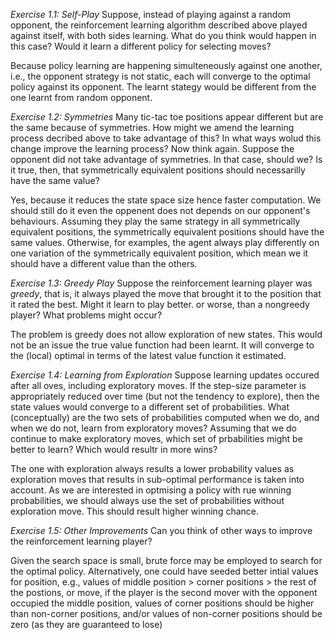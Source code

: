 *Exercise 1.1: Self-Play* Suppose, instead of playing against a random opponent, the reinforcement learning algorithm described above played against itself, with both sides learning. What do you think would happen in this case? Would it learn a different policy for selecting moves?

Because policy learning are happening simulteneously against one another, i.e., the opponent strategy is not static, each will converge to the optimal policy against its opponent. The learnt stategy would be different from the one learnt from random opponent.

*Exercise 1.2: Symmetries* Many tic-tac toe positions appear different but are the same because of symmetries. How might we amend the learning process decribed above to take advantage of this? In what ways wolud this change improve the learning process? Now think again. Suppose the opponent did not take advantage of symmetries. In that case, should we? Is it true, then, that symmetrically equivalent positions should necessarilly have the same value?

Yes, because it reduces the state space size hence faster computation. We should still do it even the oppenent does not depends on our opponent's behaviours. Assuming they play the same strategy in all symmetrically equivalent positions, the symmetrically equivalent positions should have the same values. Otherwise, for examples, the agent always play differently on one variation of the symmetrically equivalent position, which mean we it should have a different value than the others.

*Exercise 1.3: Greedy Play* Suppose the reinforcement learning player was *greedy*, that is, it always played the move that brought it to the position that it rated the best. Might it learn to play better. or worse, than a nongreedy player? What problems might occur?

The problem is greedy does not allow exploration of new states. This would not be an issue the true value function had been learnt. It will converge to the (local) optimal in terms of the latest value function it estimated.

*Exercise 1.4: Learning from Exploration* Suppose learning updates occured after all oves, including exploratory moves. If the step-size parameter is appropriately reduced over time (but not the tendency to explore), then the state values would converge to a different set of probabilities. What (conceptually) are the two sets of probabilities computed when we do, and when we do not, learn from exploratory moves? Assuming that we do continue to make exploratory moves, which set of prbabilities might be better to learn? Which would resultr in more wins?

The one with exploration always results a lower probability values as exploration moves that results in sub-optimal performance is taken into account. As we are interested in optmising a policy with rue winning probabilities,  we should always use the set of probabilities without exploration move. This should result higher winning chance.

*Exercise 1.5: Other Improvements* Can you think of other ways to improve the reinforcement learning player?

Given the search space is small, brute force may be employed to search for the optimal policy. Alternatively, one could have seeded better intial values for position, e.g., values of middle position > corner positions > the rest of the postions, or move, if the player is the second mover with the opponent occupied the middle position, values of corner positions should be higher than non-corner positions, and/or values of non-corner positions should be zero (as they are guaranteed to lose)
